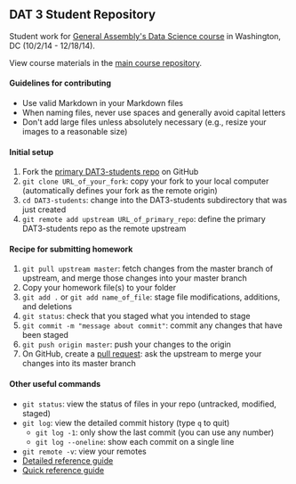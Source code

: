 ## DAT 3 Student Repository

Student work for [General Assembly's Data Science course](https://generalassemb.ly/education/data-science/washington-dc/) in Washington, DC (10/2/14 - 12/18/14).

View course materials in the [main course repository](https://github.com/justmarkham/DAT3).

#### Guidelines for contributing

 * Use valid Markdown in your Markdown files
 * When naming files, never use spaces and generally avoid capital letters
 * Don't add large files unless absolutely necessary (e.g., resize your images to a reasonable size)

#### Initial setup

 1. Fork the [primary DAT3-students repo](https://github.com/justmarkham/DAT3-students) on GitHub
 2. `git clone URL_of_your_fork`: copy your fork to your local computer (automatically defines your fork as the remote origin)
 3. `cd DAT3-students`: change into the DAT3-students subdirectory that was just created
 4. `git remote add upstream URL_of_primary_repo`: define the primary DAT3-students repo as the remote upstream

#### Recipe for submitting homework

 1. `git pull upstream master`: fetch changes from the master branch of upstream, and merge those changes into your master branch
 2. Copy your homework file(s) to your folder
 3. `git add .` or `git add name_of_file`: stage file modifications, additions, and deletions
 4. `git status`: check that you staged what you intended to stage
 5. `git commit -m "message about commit"`: commit any changes that have been staged
 6. `git push origin master`: push your changes to the origin
 7. On GitHub, create a [pull request](https://help.github.com/articles/using-pull-requests): ask the upstream to merge your changes into its master branch

#### Other useful commands

 * `git status`: view the status of files in your repo (untracked, modified, staged)
 * `git log`: view the detailed commit history (type `q` to quit)
   * `git log -1`: only show the last commit (you can use any number)
   * `git log --oneline`: show each commit on a single line
 * `git remote -v`: view your remotes
 * [Detailed reference guide](http://gitref.org/)
 * [Quick reference guide](http://www.dataschool.io/git-quick-reference-for-beginners/)

